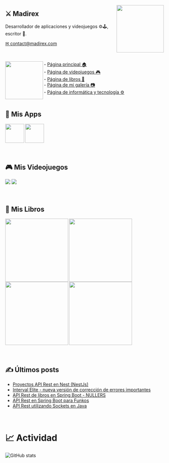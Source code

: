 <a href="https://www.madirex.com/"><img align="right" height="150px" src="https://i.imgur.com/YczL904.png"></a>

## ⚔ Madirex
Desarrollador de aplicaciones y videojuegos ⚙🕹, escritor 📗.
<div>
  <a href="mailto:contact@madirex.com">✉ contact@madirex.com</a>
</div>

<a href="https://www.madirex.com/"><img height="20px" width="0px" src="https://i.imgur.com/tsNd9YC_d.webp"></a>

<a href="https://www.madirex.com/"><img align="left" height="120px" src="https://i.imgur.com/nYtcu63.gif"></a>
<div>
  <div>
    - <a href="https://www.madirex.com/">Página principal 🏠</a>
  </div>
  <div>
    - <a href="https://games.madirex.com/">Página de videojuegos 🎮</a>
  </div>
  <div>
    - <a href="https://books.madirex.com/">Página de libros 📕</a>
  </div>
  <div>
    - <a href="https://art.madirex.com/">Página de mi galería 📷</a>
  </div>
  <div>
    - <a href="https://tech.madirex.com/">Página de informática y tecnología ⚙</a>
  </div>
</div>
<a href="https://www.madirex.com/"><img height="20px" width="0px" src="https://i.imgur.com/tsNd9YC_d.webp"/></a>

## 📱 Mis Apps
<a href="https://www.madirex.com/2023/09/interval-elite.html"><img align="left" height="60px" src="https://i.imgur.com/9bj1H2g.png"/></a>

<a href="https://tech.madirex.com/p/app-madirex.html"><img height="60px" src="https://play-lh.googleusercontent.com/Kksihqj83n-2p_Zv7bjQpSP0l-urlffrm0xHvvpZUU0KCI4u2X40_KbRrsQuLanYDlM=w240-h480"/></a>

<a href="https://www.madirex.com/"><img height="20px" width="0px" src="https://i.imgur.com/tsNd9YC_d.webp"/></a>

## 🎮 Mis Videojuegos
<a href="https://games.madirex.com/search/label/WUFO"><img src="https://i.imgur.com/DbWPMrX.png"/></a>
<a href="https://games.madirex.com/search/label/Retro%20War"><img src="https://i.imgur.com/aaTn6vn.png"/></a>

<a href="https://www.madirex.com/"><img height="20px" width="0px" src="https://i.imgur.com/tsNd9YC_d.webp"/></a>


## 📕 Mis Libros

<a href="https://books.madirex.com/2023/11/coctel-de-la-fortuna.html"><img align="left" height="200px" src="https://i.imgur.com/KIgZhNa.png"/></a>

<a href="https://books.madirex.com/2022/09/el-asesino-sigue-aqui_24.html"><img align="left" height="200px" src="https://i.imgur.com/PJM6icK.png"/></a>

<a href="https://books.madirex.com/2021/06/abre-la-mente-piensa-diferente.html"><img align="left" height="200px" src="https://i.imgur.com/f2Ot0w2.png"/></a>

<a href="https://books.madirex.com/2020/10/la-mansion-de-las-pesadillas.html"><img height="200px" src="https://i.imgur.com/Xwe0UGW.png"/></a>

<a href="https://www.madirex.com/"><img height="20px" width="0px" src="https://i.imgur.com/tsNd9YC_d.webp"/></a>

## ✍ Últimos posts
<!-- BLOG-POST-LIST:START -->
- [Proyectos API Rest en Nest &lpar;NestJs&rpar;](https://www.madirex.com/2024/03/proyectos-api-rest-en-nest-nestjs.html)
- [Interval Elite - nueva versión de corrección de errores importantes](https://www.madirex.com/2024/03/interval-elite-nueva-version-de.html)
- [API Rest de libros en Spring Boot - NULLERS](https://www.madirex.com/2023/12/api-rest-de-libros-en-spring-boot.html)
- [API Rest en Spring Boot para Funkos](https://www.madirex.com/2023/12/api-rest-en-spring-boot-para-funkos.html)
- [API Rest utilizando Sockets en Java](https://www.madirex.com/2023/12/api-rest-utilizando-sockets-en-java.html)
<!-- BLOG-POST-LIST:END -->
<a href="https://www.madirex.com/"><img height="20px" width="0px" src="https://i.imgur.com/tsNd9YC_d.webp"/></a>

# 📈 Actividad
![GitHub stats](https://github-readme-stats.vercel.app/api?username=madirex&show_icons=true&theme=github_dark&show_icons=true&rank_icon=github)
